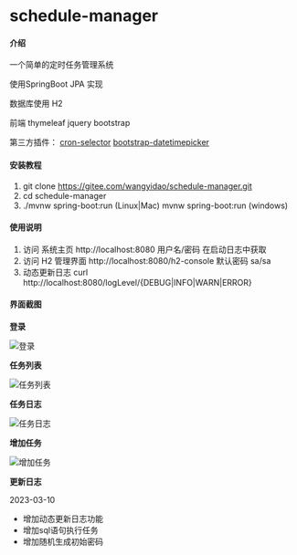 # schedule-manager

#### 介绍
一个简单的定时任务管理系统

使用SpringBoot  JPA 实现

数据库使用 H2

前端 thymeleaf jquery bootstrap

第三方插件：
[cron-selector](https://github.com/MrFengGG/cron-selector)
[bootstrap-datetimepicker](https://www.malot.fr/bootstrap-datetimepicker/)

#### 安装教程

1.  git clone https://gitee.com/wangyidao/schedule-manager.git
2.  cd schedule-manager
3.  ./mvnw spring-boot:run (Linux|Mac)  mvnw spring-boot:run (windows)

#### 使用说明

1.  访问 系统主页 http://localhost:8080   用户名/密码 在启动日志中获取
2.  访问 H2 管理界面 http://localhost:8080/h2-console   默认密码 sa/sa
3.  动态更新日志 curl http://localhost:8080/logLevel/{DEBUG|INFO|WARN|ERROR}

#### 界面截图

**登录**

![登录](https://gitee.com/wangyidao/schedule-manager/raw/master/1.jpg)

**任务列表**

![任务列表](https://gitee.com/wangyidao/schedule-manager/raw/master/2.jpg)

**任务日志**

![任务日志](https://gitee.com/wangyidao/schedule-manager/raw/master/3.jpg)

**增加任务**

![增加任务](https://gitee.com/wangyidao/schedule-manager/raw/master/4.jpg)


**更新日志**

2023-03-10

- 增加动态更新日志功能
- 增加sql语句执行任务
- 增加随机生成初始密码
